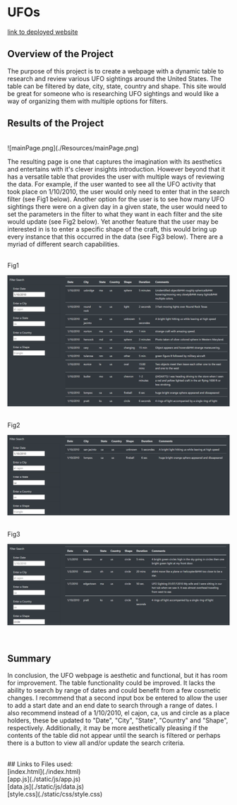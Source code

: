 # UFOs

[link to deployed website](https://oscard79.gitghub.io/UFOs/)

## Overview of the Project

The purpose of this project is to create a webpage with a dynamic table to research and review various UFO sightings around the United States. The table can be filtered by date, city, state, country and shape. This site would be great for someone who is researching UFO sightings and would like a way of organizing them with multiple options for filters. 

## Results of the Project

<br>
![mainPage.png](./Resources/mainPage.png)
<br>


The resulting page is one that captures the imagination with its aesthetics and entertains with it's clever insights introduction. However beyond that it has a versatile table that provides the user with multiple ways of reviewing the data. For example, if the user wanted to see all the UFO activity that took place on 1/10/2010, the user would only need to enter that in the search filter (see Fig1 below). Another option for the user is to see how many UFO sightings there were on a given day in a given state, the user would need to set the parameters in the filter to what they want in each filter and the site would update (see Fig2 below). Yet another feature that the user may be interested in is to enter a specific shape of the craft, this would bring up every instance that this occurred in the data (see Fig3 below). There are a myriad of different search capabilities.

<br>
Fig1
<br>

![Filtered1.png](./Resources/Filtered1.png)

<br>
Fig2
<br>

![Filtered1.png](./Resources/Filtered2.png)

<br>
Fig3
<br>

![Filtered3.png](./Resources/Filtered3.png)

<br>

## Summary

In conclusion, the UFO webpage is aesthetic and functional, but it has room for improvement. The table functionality could be improved. It lacks the ability to search by range of dates and could benefit from a few cosmetic changes. I recommend that a second input box be entered to allow the user to add a start date and an end date to search through a range of dates. I also recommend instead of a 1/10/2010, el cajon, ca, us and circle as a place holders, these be updated to "Date", "City", "State", "Country" and "Shape", respectively. Additionally, it may be more aesthetically pleasing if the contents of the table did not appear until the search is filtered or perhaps there is a button to view all and/or update the search criteria. 

<br>
## Links to Files used:
<br>
[index.html](./index.html)
<br>
[app.js](./static/js/app.js)
<br>
[data.js](./static/js/data.js)
<br>
[style.css](./static/css/style.css)

